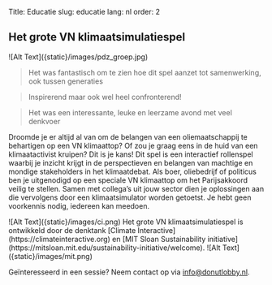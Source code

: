 Title: Educatie
slug: educatie
lang: nl
order: 2

## Het grote VN klimaatsimulatiespel

<side-block>
    <side-content>
        ![Alt Text]({static}/images/pdz_groep.jpg)
    </side-content>
</side-block>

> Het was fantastisch om te zien hoe dit spel aanzet tot samenwerking, ook tussen generaties

> Inspirerend maar ook wel heel confronterend!

> Het was een interessante, leuke en leerzame avond met veel denkvoer

Droomde je er altijd al van om de belangen van een oliemaatschappij te behartigen op een VN klimaattop? Of zou je graag eens in de huid van een klimaatactivist kruipen? Dit is je kans! Dit spel is een interactief rollenspel waarbij je inzicht krijgt in de perspectieven en belangen van machtige en mondige stakeholders in het klimaatdebat. Als boer, oliebedrijf of politicus ben je uitgenodigd op een speciale VN klimaattop om het Parijsakkoord veilig te stellen. Samen met collega’s uit jouw sector dien je oplossingen aan die vervolgens door een klimaatsimulator worden getoetst. Je hebt geen voorkennis nodig, iedereen kan meedoen.

<side-block>
  <side-content>
![Alt Text]({static}/images/ci.png)
Het grote VN klimaatsimulatiespel is ontwikkeld door de denktank [Climate Interactive](https://climateinteractive.org) en [MIT Sloan Sustainability initiative](https://mitsloan.mit.edu/sustainability-initiative/welcome).
![Alt Text]({static}/images/mit.png)
  </side-content>
</side-block>

Geïnteresseerd in een sessie? Neem contact op via [info@donutlobby.nl](mailto:info@donutlobby.nl).

